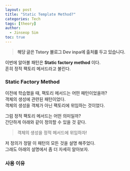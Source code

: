 ```yaml
---
layout: post
title: "Static Template Method?"
categories: Tech
tags: [theory]
author:
  - Jinseop Sim
toc: true
---
```

> __해당 글은 Tstory 블로그 Dev inpa에 출처를 두고 있습니다.__

이번에 알아볼 패턴은 __Static factory method__ 이다.  
흔히 정적 팩토리 메서드라고 불린다.  

### Static Factory Method
이전에 학습했을 때, 팩토리 메서드는 어떤 패턴이었을까?  
객체의 생성에 관련된 패턴이었다.  
객체의 생성을 객체가 아닌 팩토리에 위임하는 것이었다.  

그럼 정적 팩토리 메서드는 어떤 의미일까?  
간단하게 아래와 같이 정의할 수 있을 것 같다.  

> 객체의 생성을 정적 메서드에 위임하자!

저 정의가 정말 이 패턴의 모든 것을 설명 해주었다.  
그래도 아래의 설명에서 좀 더 자세히 알아보자.  

### 사용 이유
